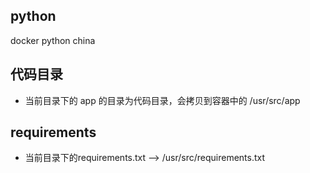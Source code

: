 ## python
docker python china

## 代码目录
- 当前目录下的 app 的目录为代码目录，会拷贝到容器中的 /usr/src/app

## requirements
- 当前目录下的requirements.txt --> /usr/src/requirements.txt


